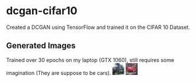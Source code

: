 # dcgan-cifar10

Created a DCGAN using TensorFlow and trained it on the CIFAR 10 Dataset.

## Generated Images
Trained over 30 epochs on my laptop (GTX 1060), still requires some imagination (They are suppose to be cars). 
![](https://raw.githubusercontent.com/gorold/dcgan-cifar10/master/generated_images/epoch_24_iter_40.jpg)
![](https://raw.githubusercontent.com/gorold/dcgan-cifar10/master/generated_images/epoch_30_iter_20.jpg)
